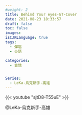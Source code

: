 ```yaml
---
#weight: 2
title: Behind Your eyes-GT-Cover
date: 2021-08-23 18:33:57
draft: false
toc: false
images:
isCJKLanguage: true
tags:
  - 彈唱
  - 英語

categories:
  - 吉他


Series:
  - LeKa-烏克新手-高雄
---
```



{{< youtube "sjtD8-T55uE" >}}



@LeKa-烏克新手-高雄
